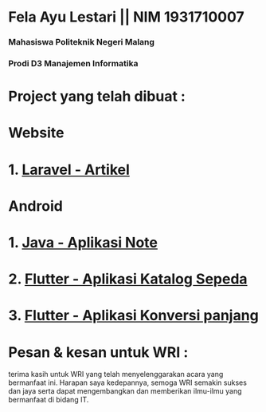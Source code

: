 # Fela Ayu Lestari || NIM 1931710007
### Mahasiswa Politeknik Negeri Malang
### Prodi D3 Manajemen Informatika

# Project yang telah dibuat :
# Website
# 1. [Laravel - Artikel](https://github.com/felaayulestari/Tugas-Besar-PWL)

# Android
# 1. [Java - Aplikasi Note](https://github.com/felaayulestari/projek-desain-interface)

# 2. [Flutter - Aplikasi Katalog Sepeda](https://github.com/felaayulestari/dicoding-fela) 

# 3. [Flutter - Aplikasi Konversi panjang](https://github.com/polinema-mobile/quiz-part-1-felaayulestari.git)

# Pesan & kesan untuk WRI :
terima kasih untuk WRI yang telah menyelenggarakan acara yang bermanfaat ini. Harapan saya kedepannya, semoga WRI semakin sukses dan jaya serta dapat mengembangkan dan memberikan ilmu-ilmu yang bermanfaat di bidang IT.
